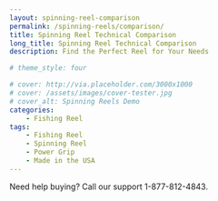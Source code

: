 ```yaml
---
layout: spinning-reel-comparison
permalink: /spinning-reels/comparison/
title: Spinning Reel Technical Comparison
long_title: Spinning Reel Technical Comparison
description: Find the Perfect Reel for Your Needs

# theme_style: four

# cover: http://via.placeholder.com/3000x1000
# cover: /assets/images/cover-tester.jpg
# cover_alt: Spinning Reels Demo
categories: 
    - Fishing Reel
tags: 
    - Fishing Reel
    - Spinning Reel
    - Power Grip
    - Made in the USA
---
```



Need help buying? Call our support 1-877-812-4843.
 